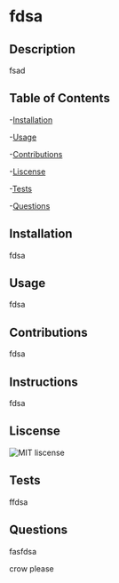 
  # fdsa 

  ## Description 

  fsad 

  ## Table of Contents 

  -[Installation](#installation)

  -[Usage](#usage) 

  -[Contributions](#contributions) 

  -[Liscense](#liscense) 

  -[Tests](#tests) 

  -[Questions](#questions) 

  ## Installation 

  fdsa 

  ## Usage 

  fdsa 

  ## Contributions 

  fdsa 

  ## Instructions 

  fdsa 

  ## Liscense 

  ![MIT liscense](https://img.shields.io/badge/Liscence-MIT-green) 

  ## Tests 

  ffdsa 

  ## Questions 

  [](https://github.com/) 

  fasfdsa 

  crow please 

  